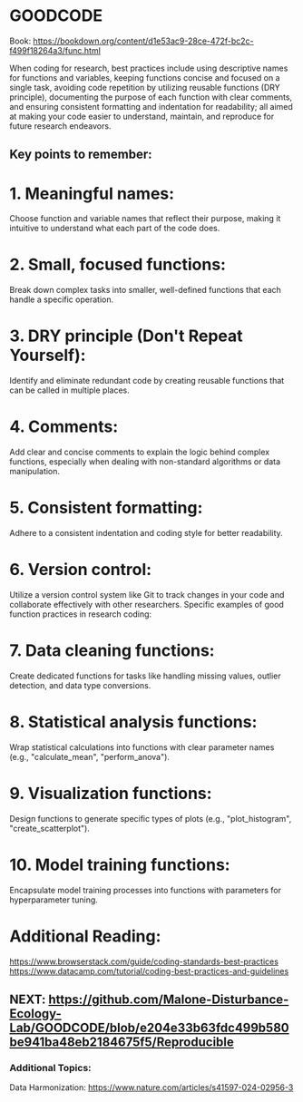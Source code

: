# GOODCODE

Book: <https://bookdown.org/content/d1e53ac9-28ce-472f-bc2c-f499f18264a3/func.html>

When coding for research, best practices include using descriptive names for functions and variables, keeping functions concise and focused on a single task, avoiding code repetition by utilizing reusable functions (DRY principle), documenting the purpose of each function with clear comments, and ensuring consistent formatting and indentation for readability; all aimed at making your code easier to understand, maintain, and reproduce for future research endeavors. 
 
## Key points to remember:

# 1. Meaningful names:
Choose function and variable names that reflect their purpose, making it intuitive to understand what each part of the code does. 
# 2. Small, focused functions:
Break down complex tasks into smaller, well-defined functions that each handle a specific operation. 
# 3. DRY principle (Don't Repeat Yourself):
Identify and eliminate redundant code by creating reusable functions that can be called in multiple places. 
# 4. Comments:
Add clear and concise comments to explain the logic behind complex functions, especially when dealing with non-standard algorithms or data manipulation. 
# 5. Consistent formatting:
Adhere to a consistent indentation and coding style for better readability. 
# 6. Version control:
Utilize a version control system like Git to track changes in your code and collaborate effectively with other researchers. 
Specific examples of good function practices in research coding:
# 7. Data cleaning functions:
Create dedicated functions for tasks like handling missing values, outlier detection, and data type conversions. 
# 8. Statistical analysis functions:
Wrap statistical calculations into functions with clear parameter names (e.g., "calculate_mean", "perform_anova"). 
# 9. Visualization functions:
Design functions to generate specific types of plots (e.g., "plot_histogram", "create_scatterplot"). 
# 10. Model training functions:
Encapsulate model training processes into functions with parameters for hyperparameter tuning. 
 

# Additional Reading:
<https://www.browserstack.com/guide/coding-standards-best-practices>
<https://www.datacamp.com/tutorial/coding-best-practices-and-guidelines>

## NEXT: <https://github.com/Malone-Disturbance-Ecology-Lab/GOODCODE/blob/e204e33b63fdc499b580be941ba48eb2184675f5/Reproducible>

### Additional Topics:
Data Harmonization: <https://www.nature.com/articles/s41597-024-02956-3>
